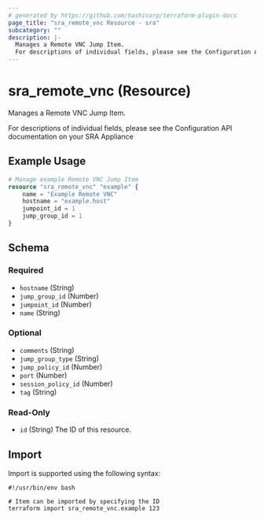 ```yaml
---
# generated by https://github.com/hashicorp/terraform-plugin-docs
page_title: "sra_remote_vnc Resource - sra"
subcategory: ""
description: |-
  Manages a Remote VNC Jump Item.
  For descriptions of individual fields, please see the Configuration API documentation on your SRA Appliance
---
```


# sra_remote_vnc (Resource)

Manages a Remote VNC Jump Item.

For descriptions of individual fields, please see the Configuration API documentation on your SRA Appliance

## Example Usage

```terraform
# Manage example Remote VNC Jump Item
resource "sra_remote_vnc" "example" {
    name = "Example Remote VNC"
    hostname = "example.host"
    jumpoint_id = 1
    jump_group_id = 1
}
```

<!-- schema generated by tfplugindocs -->
## Schema

### Required

- `hostname` (String)
- `jump_group_id` (Number)
- `jumpoint_id` (Number)
- `name` (String)

### Optional

- `comments` (String)
- `jump_group_type` (String)
- `jump_policy_id` (Number)
- `port` (Number)
- `session_policy_id` (Number)
- `tag` (String)

### Read-Only

- `id` (String) The ID of this resource.

## Import

Import is supported using the following syntax:

```shell
#!/usr/bin/env bash

# Item can be imported by specifying the ID
terraform import sra_remote_vnc.example 123
```
